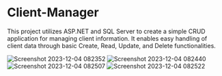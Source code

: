 # Client-Manager
This project utilizes ASP.NET and SQL Server to create a simple CRUD application for managing client information. It enables easy handling of client data through basic Create, Read, Update, and Delete functionalities.

![Screenshot 2023-12-04 082352](https://github.com/IjaasMohamed/Client-Manager/assets/96341377/34c5d470-fcd0-458d-86d0-45e05fbe4c6b)
![Screenshot 2023-12-04 082440](https://github.com/IjaasMohamed/Client-Manager/assets/96341377/c64e72d6-b976-41a4-99ab-d7e7d5fdab4a)
![Screenshot 2023-12-04 082507](https://github.com/IjaasMohamed/Client-Manager/assets/96341377/4cec4448-13dc-4254-8c74-2d9d8e34a008)
![Screenshot 2023-12-04 082522](https://github.com/IjaasMohamed/Client-Manager/assets/96341377/18bd8321-9106-4707-b9b6-4d4ef8ef5bd6)

